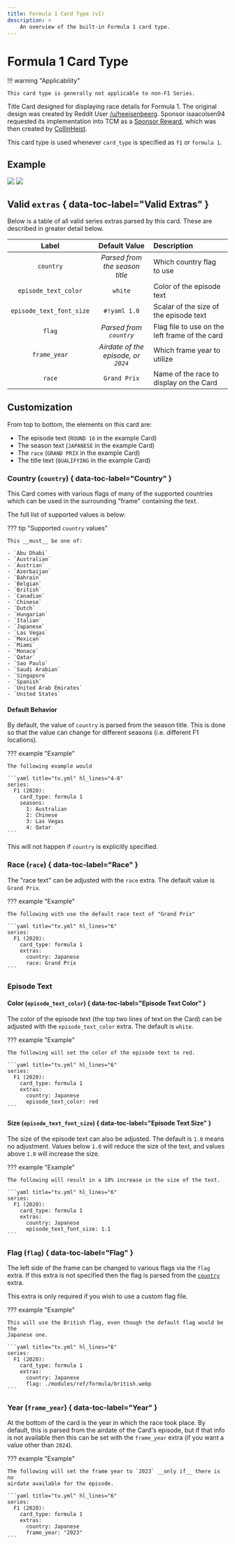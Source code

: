 ```yaml
---
title: Formula 1 Card Type (v1)
description: >
    An overview of the built-in Formula 1 card type.
---
```


<link rel="stylesheet" type="text/css" href="https://unpkg.com/image-compare-viewer/dist/image-compare-viewer.min.css">
<script src="../../../javascripts/imageCompare.js" defer></script>

# Formula 1 Card Type

!!! warning "Applicability"

    This card type is generally not applicable to non-F1 Series.

Title Card designed for displaying race details for Formula 1. The original
design was created by Reddit User
[/u/heeisenbeerg](https://www.reddit.com/u/heeisenbeerg). Sponsor isaacolsen94
requested its implementation into TCM as a
[Sponsor Reward](https://github.com/sponsors/CollinHeist?frequency=one-time),
which was then created by [CollinHeist](https://github.com/CollinHeist).

This card type is used whenever `card_type` is specified as `f1` or `formula 1`.

## Example

<div class="image-compare example-card"
    data-starting-point="80"
    data-left-label="Standard" data-right-label="Blurred">
    <img src="../../../card_types/assets/formula.webp"/>
    <img src="../assets/f1_blurred.webp"/>
</div>

## Valid `extras` { data-toc-label="Valid Extras" }

Below is a table of all valid series extras parsed by this card. These are
described in greater detail below.

| Label                    | Default Value                       | Description                                    |
| :----------------------: | :---------------------------------: | :--------------------------------------------- |
| `country`                | _Parsed from the season title_      | Which country flag to use                      |
| `episode_text_color`     | `white`                             | Color of the episode text                      |
| `episode_text_font_size` | `#!yaml 1.0`                        | Scalar of the size of the episode text         |
| `flag`                   | _Parsed from `country`_             | Flag file to use on the left frame of the card |
| `frame_year`             | _Airdate of the episode, or `2024`_ | Which frame year to utilize                    |
| `race`                   | `Grand Prix`                        | Name of the race to display on the Card        |

## Customization

From top to bottom, the elements on this card are:

- The episode text (`ROUND 16` in the example Card)
- The season text (`JAPANESE` in the example Card)
- The `race` (`GRAND PRIX` in the example Card)
- The title text (`QUALIFYING` in the example Card)

### Country (`country`) { data-toc-label="Country" }

This Card comes with various flags of many of the supported countries which can
be used in the surrounding "frame" containing the text.

The full list of supported values is below:

??? tip "Supported `country` values"

    This __must__ be one of:

    - `Abu Dhabi`
    - `Australian`
    - `Austrian`
    - `Azerbaijan`
    - `Bahrain`
    - `Belgian`
    - `British`
    - `Canadian`
    - `Chinese`
    - `Dutch`
    - `Hungarian`
    - `Italian`
    - `Japanese`
    - `Las Vegas`
    - `Mexican`
    - `Miami`
    - `Monaco`
    - `Qatar`
    - `Sao Paulo`
    - `Saudi Arabian`
    - `Singapore`
    - `Spanish`
    - `United Arab Emirates`
    - `United States`

#### Default Behavior

By default, the value of `country` is parsed from the season title. This is done
so that the value can change for different seasons (i.e. different F1 locations).

??? example "Example"

    The following example would 

    ```yaml title="tv.yml" hl_lines="4-8"
    series:
      F1 (2020):
        card_type: formula 1
        seasons:
          1: Australian
          2: Chinese
          3: Las Vegas
          4: Qatar
    ```

This will not happen if `country` is explicitly specified.

### Race (`race`) { data-toc-label="Race" }

The "race text" can be adjusted with the `race` extra. The default value is
`Grand Prix`.

??? example "Example"

    The following with use the default race text of "Grand Prix"

    ```yaml title="tv.yml" hl_lines="6"
    series:
      F1 (2020):
        card_type: formula 1
        extras:
          country: Japanese
          race: Grand Prix
    ```

### Episode Text

#### Color (`episode_text_color`) { data-toc-label="Episode Text Color" }

The color of the episode text (the top two lines of text on the Card) can be
adjusted with the `episode_text_color` extra. The default is `white`.

??? example "Example"

    The following will set the color of the episode text to red.

    ```yaml title="tv.yml" hl_lines="6"
    series:
      F1 (2020):
        card_type: formula 1
        extras:
          country: Japanese
          episode_text_color: red
    ```

#### Size (`episode_text_font_size`) { data-toc-label="Episode Text Size" }

The size of the episode text can also be adjusted. The default is `1.0` means no
adjustment. Values below `1.0` will reduce the size of the text, and values
above `1.0` will increase the size.

??? example "Example"

    The following will result in a 10% increase in the size of the text.

    ```yaml title="tv.yml" hl_lines="6"
    series:
      F1 (2020):
        card_type: formula 1
        extras:
          country: Japanese
          episode_text_font_size: 1.1
    ```

### Flag (`flag`) { data-toc-label="Flag" }

The left side of the frame can be changed to various flags via the `flag` extra.
If this extra is not specified then the flag is parsed from the
[`country`](#country-country) extra.

This extra is only required if you wish to use a custom flag file.

??? example "Example"

    This will use the British flag, even though the default flag would be the
    Japanese one.

    ```yaml title="tv.yml" hl_lines="6"
    series:
      F1 (2020):
        card_type: formula 1
        extras:
          country: Japanese
          flag: ./modules/ref/formula/british.webp
    ```

### Year (`frame_year`) { data-toc-label="Year" }

At the bottom of the card is the year in which the race took place. By default,
this is parsed from the airdate of the Card's episode, but if that info is not
available then this can be set with the `frame_year` extra (if you want a value
other than `2024`).

??? example "Example"

    The following will set the frame year to `2023` __only if__ there is no
    airdate available for the episode.

    ```yaml title="tv.yml" hl_lines="6"
    series:
      F1 (2020):
        card_type: formula 1
        extras:
          country: Japanese
          frame_year: "2023"
    ```
